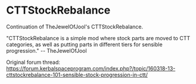 # CTTStockRebalance
Continuation of TheJewelOfJool's CTTStockRebalance.

"CTTStockRebalance is a simple mod where stock parts are moved to CTT categories, as well as putting parts in different tiers for sensible progression." -- TheJewelOfJool

Original forum thread:
https://forum.kerbalspaceprogram.com/index.php?/topic/160318-13-cttstockrebalance-101-sensible-stock-progression-in-ctt/
